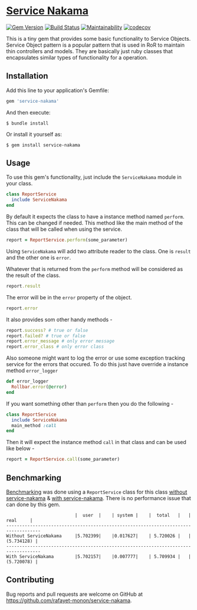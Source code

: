 # [Service Nakama](https://rafayet-monon.github.io/service-nakama/)
[![Gem Version](https://badge.fury.io/rb/service-nakama.svg)](https://badge.fury.io/rb/service-nakama)
[![Build Status](https://travis-ci.org/rafayet-monon/service-nakama.svg?branch=master)](https://travis-ci.org/rafayet-monon/service-nakama)
[![Maintainability](https://api.codeclimate.com/v1/badges/5cc27bf49dbb442d24f6/maintainability)](https://codeclimate.com/github/rafayet-monon/service-nakama/maintainability)
[![codecov](https://codecov.io/gh/rafayet-monon/service-nakama/branch/master/graph/badge.svg)](https://codecov.io/gh/rafayet-monon/service-nakama)

This is a tiny gem that provides some basic functionality to Service Objects. Service Object pattern is a popular
 pattern that is used in RoR to maintain thin controllers and models. They are basically just ruby classes that
  encapsulates similar types of functionality for a operation.
## Installation

Add this line to your application's Gemfile:

```ruby
gem 'service-nakama'
```

And then execute:

    $ bundle install

Or install it yourself as:

    $ gem install service-nakama

## Usage

To use this gem's functionality, just include the `ServiceNakama` module in your class.

```ruby
class ReportService
  include ServiceNakama
end
```
By default it expects the class to have a instance method named `perform`. This can be changed if needed. This method
 like the main method of the class that will be called when using the service.
 ```ruby
 report = ReportService.perform(some_parameter)
 ```
Using `ServiceNakama` will add two attribute reader to the class. One is `result` and the other one is `error`.

Whatever that is returned from the `perform` method will be considered as the result of the class.
 ```ruby
 report.result
 ```
The error will be in the `error` property of the object.
 ```ruby
 report.error
 ```
It also provides som other handy methods -
 ```ruby
 report.success? # true or false
 report.failed? # true or false
 report.error_message # only error message
 report.error_class # only error class
 ```
Also someone might want to log the error or use some exception tracking service for the errors that occured. To do
 this just have override a instance method `error_logger`
 ```ruby
def error_logger
   Rollbar.error(@error)
end
 ```
If you want something other than `perform` then you do the following -
```ruby
class ReportService
  include ServiceNakama
  main_method :call
end
```
Then it will expect the instance method `call` in that class and can be used like below -
 ```ruby
 report = ReportService.call(some_parameter)
 ```


## Benchmarking
[Benchmarking](https://github.com/rafayet-monon/google-search-extractor/blob/benchmark/service_nakam/app/services/benchmark_nakama.rb) was done using a `ReportService` class for this
class [without service-nakama](https://github.com/rafayet-monon/google-search-extractor/blob/benchmark/service_nakam/app/services/report_service.rb) 
& [with service-nakama](https://github.com/rafayet-monon/google-search-extractor/blob/benchmark/service_nakam/app/services/report_service_with_nakama.rb).
 There is no performance issue that can done by this gem.
```
                          |  user  |    | system |    |  total   |   |   real     |
-----------------------------------------------------------------------------------
Without ServiceNakama     |5.702399|    |0.017627|    | 5.720026 |   | (5.734128) |
-----------------------------------------------------------------------------------
With ServiceNakama        |5.702157|    |0.007777|    | 5.709934 |   | (5.720078) |
 ```
## Contributing

Bug reports and pull requests are welcome on GitHub at https://github.com/rafayet-monon/service-nakama.

